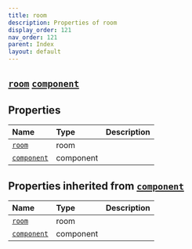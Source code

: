 ```yaml
---
title: room
description: Properties of room
display_order: 121
nav_order: 121
parent: Index
layout: default
---
```


##  [`room`](./room.html)  [`component`](./component.html) 
## Properties
| Name | Type | Description |
|:-----|:-----|:------------|
| [`room`](./room.html) | room |  |
| [`component`](./component.html) | component |  |
## Properties inherited from [`component`](./component.html)
| Name | Type | Description |
|:-----|:-----|:------------|
| [`room`](./room.html) | room |  |
| [`component`](./component.html) | component |  |


